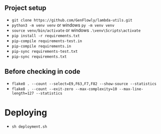 ## Project setup
* `git clone https://github.com/GenFlowly/lambda-utils.git`
* `python3 -m venv venv` or windows `py -m venv venv`
* `source venv/bin/activate` or windows `.\venv\Scripts\activate`
* `pip install -r requirements.txt`
* `pip-compile requirements-test.in`
* `pip-compile requirements.in`
* `pip-sync requirements-test.txt`
* `pip-sync requirements.txt`

## Before checking in code 
* `flake8 . --count --select=E9,F63,F7,F82 --show-source --statistics`
* `flake8 . --count --exit-zero --max-complexity=10 --max-line-length=127 --statistics`

# Deploying
* `sh deployment.sh`


